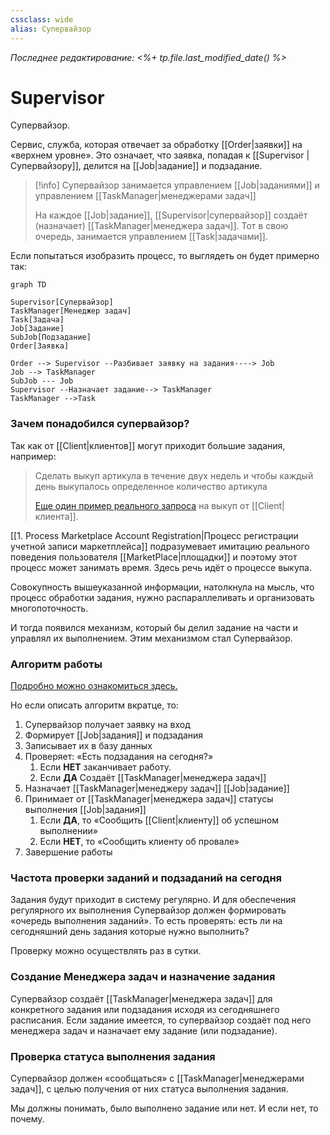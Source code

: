 ```yaml
---
cssclass: wide
alias: Супервайзор
---
```


*Последнее редактирование: <%+ tp.file.last_modified_date() %>*

# Supervisor

Супервайзор.

Сервис, служба, которая отвечает за обработку [[Order|заявки]] на «верхнем уровне». Это означает, что заявка, попадая к [[Supervisor | Супервайзору]], делится на [[Job|задание]] и подзадание. 

> [!info] Супервайзор занимается управлением [[Job|заданиями]] и управлением [[TaskManager|менеджерами задач]] 
> 
> На каждое [[Job|задание]], [[Supervisor|супервайзор]] создаёт (назначает) [[TaskManager|менеджера задач]]. Тот в свою очередь, занимается управлением [[Task|задачами]].

Если попытаться изобразить процесс, то выглядеть он будет примерно так: 

```mermaid
graph TD

Supervisor[Супервайзор]
TaskManager[Менеджер задач]
Task[Задача]
Job[Задание]
SubJob[Подзадание]
Order[Заявка]

Order --> Supervisor --Разбивает заявку на задания----> Job
Job --> TaskManager
SubJob --- Job
Supervisor --Назначает задание--> TaskManager
TaskManager -->Task
```

### Зачем понадобился супервайзор? 

Так как от [[Client|клиентов]] могут приходит большие задания, например: 

> Сделать выкуп артикула в течение двух недель и чтобы каждый день выкупалось определенное количество артикула
>
> [Еще один пример реального запроса](https://docs.google.com/spreadsheets/d/1mJ57AZVUYY38WTgySPWbua-kNVrx6XaUS2dGhhmDtLE/edit#gid=0) на выкуп от [[Client|клиента]].

[[1. Process Marketplace Account Registration|Процесс регистрации учетной записи маркетплейса]] подразумевает имитацию реального поведения пользователя [[MarketPlace|площадки]] и поэтому этот процесс может занимать время. Здесь речь идёт о процессе выкупа. 

Совокупность вышеуказанной информации, натолкнула на мысль, что процесс обработки задания, нужно распараллеливать и организовать многопоточность.

И тогда появился механизм, который бы делил задание на части и управлял их выполнением. Этим механизмом стал Супервайзор. 

### Алгоритм работы 

[Подробно можно ознакомиться здесь.](https://www.figma.com/file/6k3QTnlqRreODvpZsqD2rK/3.1.-%D0%9E%D0%B1%D1%80%D0%B0%D0%B1%D0%BE%D1%82%D0%BA%D0%B0-%D0%B7%D0%B0%D1%8F%D0%B2%D0%BA%D0%B8%3A-%D0%A1%D1%83%D0%BF%D0%B5%D1%80%D0%B2%D0%B0%D0%B9%D0%B7%D0%BE%D1%80?node-id=0%3A1) 

Но если описать алгоритм вкратце, то: 

1. Супервайзор получает заявку на вход
2. Формирует [[Job|задания]] и подзадания
3. Записывает их в базу данных
4. Проверяет: «Есть подзадания на сегодня?»
	1. Если **НЕТ** заканчивает работу.
	2. Если **ДА** Создаёт [[TaskManager|менеджера задач]]
5. Назначает [[TaskManager|менеджеру задач]] [[Job|задание]]
6. Принимает от [[TaskManager|менеджера задач]] статусы выполнения [[Job|задания]]
	1. Если **ДА**, то «Сообщить [[Client|клиенту]] об успешном выполнении»
	2. Если **НЕТ**, то «Сообщить клиенту об провале»
7. Завершение работы 

### Частота проверки заданий и подзаданий на сегодня

Задания будут приходит в систему регулярно. И для обеспечения регулярного их выполнения Супервайзор должен формировать «очередь выполнения заданий». То есть проверять: есть ли на сегодняшний день задания которые нужно выполнить? 

Проверку можно осуществлять раз в сутки. 

### Создание Менеджера задач и назначение задания

Супервайзор создаёт [[TaskManager|менеджера задач]] для конкретного задания или подзадания исходя из сегодняшнего расписания. Если задание имеется, то супервайзор создаёт под него менеджера задач и назначает ему задание (или подзадание). 

### Проверка статуса выполнения задания

Супервайзор должен «сообщаться» с [[TaskManager|менеджерами задач]], с целью получения от них статуса выполнения задания. 

Мы должны понимать, было выполнено задание или нет. И если нет, то почему. 